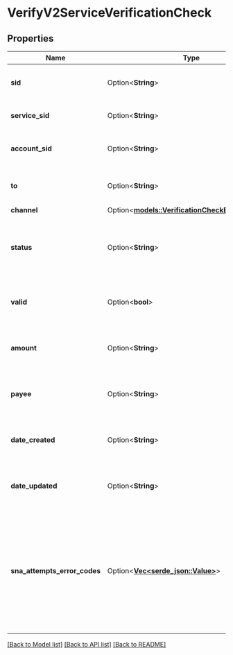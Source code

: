 # VerifyV2ServiceVerificationCheck

## Properties

Name | Type | Description | Notes
------------ | ------------- | ------------- | -------------
**sid** | Option<**String**> | The unique string that we created to identify the VerificationCheck resource. | [optional]
**service_sid** | Option<**String**> | The SID of the [Service](https://www.twilio.com/docs/verify/api/service) the resource is associated with. | [optional]
**account_sid** | Option<**String**> | The SID of the [Account](https://www.twilio.com/docs/iam/api/account) that created the VerificationCheck resource. | [optional]
**to** | Option<**String**> | The phone number or [email](https://www.twilio.com/docs/verify/email) being verified. Phone numbers must be in [E.164 format](https://www.twilio.com/docs/glossary/what-e164). | [optional]
**channel** | Option<[**models::VerificationCheckEnumChannel**](verification_check_enum_channel.md)> |  | [optional]
**status** | Option<**String**> | The status of the verification. Can be: `pending`, `approved`, `canceled`, `max_attempts_reached`, `deleted`, `failed` or `expired`. | [optional]
**valid** | Option<**bool**> | Use \"status\" instead. Legacy property indicating whether the verification was successful. | [optional]
**amount** | Option<**String**> | The amount of the associated PSD2 compliant transaction. Requires the PSD2 Service flag enabled. | [optional]
**payee** | Option<**String**> | The payee of the associated PSD2 compliant transaction. Requires the PSD2 Service flag enabled. | [optional]
**date_created** | Option<**String**> | The [ISO 8601](https://en.wikipedia.org/wiki/ISO_8601) date and time in GMT when the Verification Check resource was created. | [optional]
**date_updated** | Option<**String**> | The [ISO 8601](https://en.wikipedia.org/wiki/ISO_8601) date and time in GMT when the Verification Check resource was last updated. | [optional]
**sna_attempts_error_codes** | Option<[**Vec<serde_json::Value>**](serde_json::Value.md)> | List of error codes as a result of attempting a verification using the `sna` channel. The error codes are chronologically ordered, from the first attempt to the latest attempt. This will be an empty list if no errors occured or `null` if the last channel used wasn't `sna`. | [optional]

[[Back to Model list]](../README.md#documentation-for-models) [[Back to API list]](../README.md#documentation-for-api-endpoints) [[Back to README]](../README.md)


